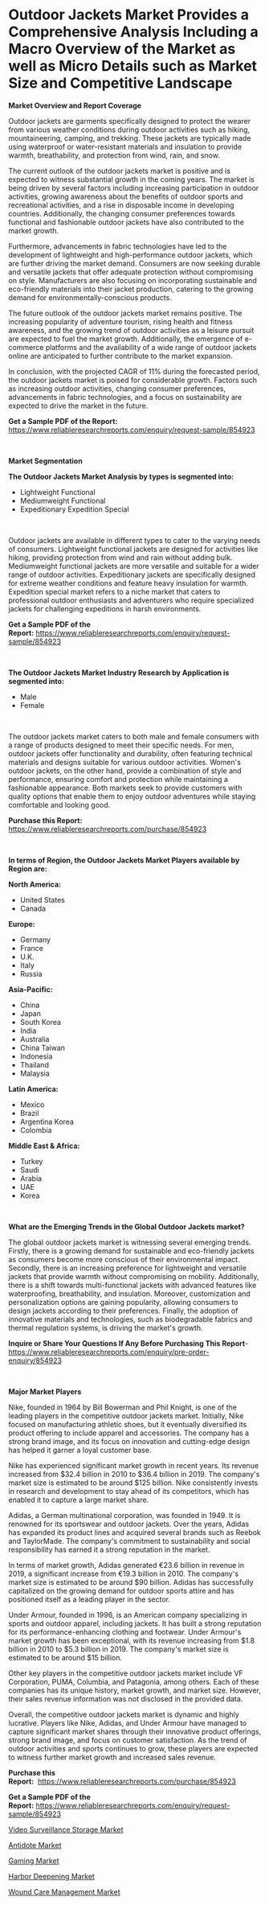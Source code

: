 <p><h1>Outdoor Jackets Market Provides a Comprehensive Analysis Including a Macro Overview of the Market as well as Micro Details such as Market Size and Competitive Landscape</h1></p><p><strong>Market Overview and Report Coverage</strong></p>
<p><p>Outdoor jackets are garments specifically designed to protect the wearer from various weather conditions during outdoor activities such as hiking, mountaineering, camping, and trekking. These jackets are typically made using waterproof or water-resistant materials and insulation to provide warmth, breathability, and protection from wind, rain, and snow.</p><p>The current outlook of the outdoor jackets market is positive and is expected to witness substantial growth in the coming years. The market is being driven by several factors including increasing participation in outdoor activities, growing awareness about the benefits of outdoor sports and recreational activities, and a rise in disposable income in developing countries. Additionally, the changing consumer preferences towards functional and fashionable outdoor jackets have also contributed to the market growth.</p><p>Furthermore, advancements in fabric technologies have led to the development of lightweight and high-performance outdoor jackets, which are further driving the market demand. Consumers are now seeking durable and versatile jackets that offer adequate protection without compromising on style. Manufacturers are also focusing on incorporating sustainable and eco-friendly materials into their jacket production, catering to the growing demand for environmentally-conscious products.</p><p>The future outlook of the outdoor jackets market remains positive. The increasing popularity of adventure tourism, rising health and fitness awareness, and the growing trend of outdoor activities as a leisure pursuit are expected to fuel the market growth. Additionally, the emergence of e-commerce platforms and the availability of a wide range of outdoor jackets online are anticipated to further contribute to the market expansion.</p><p>In conclusion, with the projected CAGR of 11% during the forecasted period, the outdoor jackets market is poised for considerable growth. Factors such as increasing outdoor activities, changing consumer preferences, advancements in fabric technologies, and a focus on sustainability are expected to drive the market in the future.</p></p>
<p><strong>Get a Sample PDF of the Report:</strong> <a href="https://www.reliableresearchreports.com/enquiry/request-sample/854923">https://www.reliableresearchreports.com/enquiry/request-sample/854923</a></p>
<p>&nbsp;</p>
<p><strong>Market Segmentation</strong></p>
<p><strong>The Outdoor Jackets Market Analysis by types is segmented into:</strong></p>
<p><ul><li>Lightweight Functional</li><li>Mediumweight Functional</li><li>Expeditionary Expedition Special</li></ul></p>
<p>&nbsp;</p>
<p><p>Outdoor jackets are available in different types to cater to the varying needs of consumers. Lightweight functional jackets are designed for activities like hiking, providing protection from wind and rain without adding bulk. Mediumweight functional jackets are more versatile and suitable for a wider range of outdoor activities. Expeditionary jackets are specifically designed for extreme weather conditions and feature heavy insulation for warmth. Expedition special market refers to a niche market that caters to professional outdoor enthusiasts and adventurers who require specialized jackets for challenging expeditions in harsh environments.</p></p>
<p><strong>Get a Sample PDF of the Report:</strong>&nbsp;<a href="https://www.reliableresearchreports.com/enquiry/request-sample/854923">https://www.reliableresearchreports.com/enquiry/request-sample/854923</a></p>
<p>&nbsp;</p>
<p><strong>The Outdoor Jackets Market Industry Research by Application is segmented into:</strong></p>
<p><ul><li>Male</li><li>Female</li></ul></p>
<p>&nbsp;</p>
<p><p>The outdoor jackets market caters to both male and female consumers with a range of products designed to meet their specific needs. For men, outdoor jackets offer functionality and durability, often featuring technical materials and designs suitable for various outdoor activities. Women's outdoor jackets, on the other hand, provide a combination of style and performance, ensuring comfort and protection while maintaining a fashionable appearance. Both markets seek to provide customers with quality options that enable them to enjoy outdoor adventures while staying comfortable and looking good.</p></p>
<p><strong>Purchase this Report:</strong>&nbsp; <a href="https://www.reliableresearchreports.com/purchase/854923">https://www.reliableresearchreports.com/purchase/854923</a></p>
<p>&nbsp;</p>
<p><strong>In terms of Region, the Outdoor Jackets Market Players available by Region are:</strong></p>
<p>
    <p> <strong> North America: </strong>
        <ul>
            <li>United States</li>
            <li>Canada</li>
        </ul>
        </p> 
    <p> <strong> Europe: </strong>
        <ul>
            <li>Germany</li>
            <li>France</li>
            <li>U.K.</li>
            <li>Italy</li>
            <li>Russia</li>
        </ul>
        </p> 
    <p> <strong> Asia-Pacific: </strong>
        <ul>
            <li>China</li>
            <li>Japan</li>
            <li>South Korea</li>
            <li>India</li>
            <li>Australia</li>
            <li>China Taiwan</li>
            <li>Indonesia</li>
            <li>Thailand</li>
            <li>Malaysia</li>
        </ul>
        </p> 
    <p> <strong> Latin America: </strong>
        <ul>
            <li>Mexico</li>
            <li>Brazil</li>
            <li>Argentina Korea</li>
            <li>Colombia</li>
        </ul>
        </p> 
    <p> <strong> Middle East & Africa: </strong>
        <ul>
            <li>Turkey</li>
            <li>Saudi</li>
            <li>Arabia</li>
            <li>UAE</li>
            <li>Korea</li>
        </ul>
    </p>
    </p>
<p>&nbsp;</p>
<p><strong>What are the Emerging Trends in the Global Outdoor Jackets market?</strong></p>
<p><p>The global outdoor jackets market is witnessing several emerging trends. Firstly, there is a growing demand for sustainable and eco-friendly jackets as consumers become more conscious of their environmental impact. Secondly, there is an increasing preference for lightweight and versatile jackets that provide warmth without compromising on mobility. Additionally, there is a shift towards multi-functional jackets with advanced features like waterproofing, breathability, and insulation. Moreover, customization and personalization options are gaining popularity, allowing consumers to design jackets according to their preferences. Finally, the adoption of innovative materials and technologies, such as biodegradable fabrics and thermal regulation systems, is driving the market's growth.</p></p>
<p><strong>Inquire or Share Your Questions If Any Before Purchasing This Report</strong>- <a href="https://www.reliableresearchreports.com/enquiry/pre-order-enquiry/854923">https://www.reliableresearchreports.com/enquiry/pre-order-enquiry/854923</a></p>
<p>&nbsp;</p>
<p><strong>Major Market Players</strong></p>
<p><p>Nike, founded in 1964 by Bill Bowerman and Phil Knight, is one of the leading players in the competitive outdoor jackets market. Initially, Nike focused on manufacturing athletic shoes, but it eventually diversified its product offering to include apparel and accessories. The company has a strong brand image, and its focus on innovation and cutting-edge design has helped it garner a loyal customer base.</p><p>Nike has experienced significant market growth in recent years. Its revenue increased from $32.4 billion in 2010 to $36.4 billion in 2019. The company's market size is estimated to be around $125 billion. Nike consistently invests in research and development to stay ahead of its competitors, which has enabled it to capture a large market share.</p><p>Adidas, a German multinational corporation, was founded in 1949. It is renowned for its sportswear and outdoor jackets. Over the years, Adidas has expanded its product lines and acquired several brands such as Reebok and TaylorMade. The company's commitment to sustainability and social responsibility has earned it a strong reputation in the market.</p><p>In terms of market growth, Adidas generated €23.6 billion in revenue in 2019, a significant increase from €19.3 billion in 2010. The company's market size is estimated to be around $90 billion. Adidas has successfully capitalized on the growing demand for outdoor sports attire and has positioned itself as a leading player in the sector.</p><p>Under Armour, founded in 1996, is an American company specializing in sports and outdoor apparel, including jackets. It has built a strong reputation for its performance-enhancing clothing and footwear. Under Armour's market growth has been exceptional, with its revenue increasing from $1.8 billion in 2010 to $5.3 billion in 2019. The company's market size is estimated to be around $15 billion.</p><p>Other key players in the competitive outdoor jackets market include VF Corporation, PUMA, Columbia, and Patagonia, among others. Each of these companies has its unique history, market growth, and market size. However, their sales revenue information was not disclosed in the provided data.</p><p>Overall, the competitive outdoor jackets market is dynamic and highly lucrative. Players like Nike, Adidas, and Under Armour have managed to capture significant market shares through their innovative product offerings, strong brand image, and focus on customer satisfaction. As the trend of outdoor activities and sports continues to grow, these players are expected to witness further market growth and increased sales revenue.</p></p>
<p><strong>Purchase this Report:</strong>&nbsp;&nbsp;<a href="https://www.reliableresearchreports.com/purchase/854923">https://www.reliableresearchreports.com/purchase/854923</a></p>
<p></p>
<p><strong>Get a Sample PDF of the Report:</strong>&nbsp;<a href="https://www.reliableresearchreports.com/enquiry/request-sample/854923">https://www.reliableresearchreports.com/enquiry/request-sample/854923</a></p>
<p><p><a href="https://github.com/mohamedbakry57/Market-Research-Report-List-1/blob/main/video-surveillance-storage-market.md">Video Surveillance Storage Market</a></p><p><a href="https://github.com/sougarounis/Market-Research-Report-List-1/blob/main/antidote-market.md">Antidote Market</a></p><p><a href="https://github.com/bmorecock/Market-Research-Report-List-1/blob/main/gaming-market.md">Gaming Market</a></p><p><a href="https://github.com/laholand/Market-Research-Report-List-1/blob/main/harbor-deepening-market.md">Harbor Deepening Market</a></p><p><a href="https://github.com/angelajermaine/Market-Research-Report-List-1/blob/main/wound-care-management-market.md">Wound Care Management Market</a></p></p>